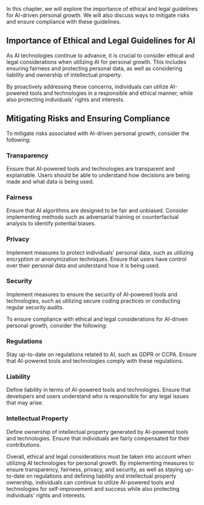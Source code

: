 
In this chapter, we will explore the importance of ethical and legal guidelines for AI-driven personal growth. We will also discuss ways to mitigate risks and ensure compliance with these guidelines.

Importance of Ethical and Legal Guidelines for AI
-------------------------------------------------

As AI technologies continue to advance, it is crucial to consider ethical and legal considerations when utilizing AI for personal growth. This includes ensuring fairness and protecting personal data, as well as considering liability and ownership of intellectual property.

By proactively addressing these concerns, individuals can utilize AI-powered tools and technologies in a responsible and ethical manner, while also protecting individuals' rights and interests.

Mitigating Risks and Ensuring Compliance
----------------------------------------

To mitigate risks associated with AI-driven personal growth, consider the following:

### Transparency

Ensure that AI-powered tools and technologies are transparent and explainable. Users should be able to understand how decisions are being made and what data is being used.

### Fairness

Ensure that AI algorithms are designed to be fair and unbiased. Consider implementing methods such as adversarial training or counterfactual analysis to identify potential biases.

### Privacy

Implement measures to protect individuals' personal data, such as utilizing encryption or anonymization techniques. Ensure that users have control over their personal data and understand how it is being used.

### Security

Implement measures to ensure the security of AI-powered tools and technologies, such as utilizing secure coding practices or conducting regular security audits.

To ensure compliance with ethical and legal considerations for AI-driven personal growth, consider the following:

### Regulations

Stay up-to-date on regulations related to AI, such as GDPR or CCPA. Ensure that AI-powered tools and technologies comply with these regulations.

### Liability

Define liability in terms of AI-powered tools and technologies. Ensure that developers and users understand who is responsible for any legal issues that may arise.

### Intellectual Property

Define ownership of intellectual property generated by AI-powered tools and technologies. Ensure that individuals are fairly compensated for their contributions.

Overall, ethical and legal considerations must be taken into account when utilizing AI technologies for personal growth. By implementing measures to ensure transparency, fairness, privacy, and security, as well as staying up-to-date on regulations and defining liability and intellectual property ownership, individuals can continue to utilize AI-powered tools and technologies for self-improvement and success while also protecting individuals' rights and interests.

